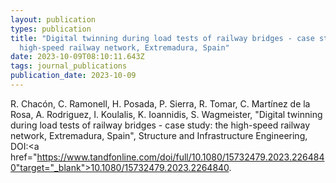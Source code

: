 ```yaml
---
layout: publication
types: publication
title: "Digital twinning during load tests of railway bridges - case study: the
  high-speed railway network, Extremadura, Spain"
date: 2023-10-09T08:10:11.643Z
tags: journal_publications
publication_date: 2023-10-09
---
```

R. Chacón, C. Ramonell, H. Posada, P. Sierra, R. Tomar, C. Martínez de la Rosa, A. Rodriguez, I. Koulalis, K. Ioannidis, S. Wagmeister, "Digital twinning during load tests of railway bridges - case study: the high-speed railway network, Extremadura, Spain", Structure and Infrastructure Engineering, DOI:<a href="https://www.tandfonline.com/doi/full/10.1080/15732479.2023.2264840"target="_blank">10.1080/15732479.2023.2264840</a>.